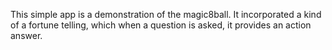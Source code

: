 This simple app is a demonstration of the magic8ball. 
It incorporated a kind of a fortune telling, which when a question
is asked, it provides an action answer.
